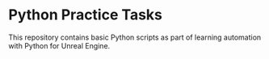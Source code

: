 # Python Practice Tasks

This repository contains basic Python scripts as part of learning automation with Python for Unreal Engine.


